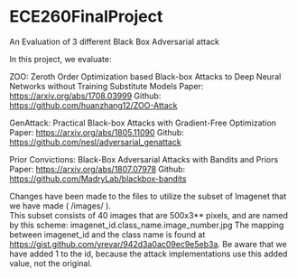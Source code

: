 # ECE260FinalProject
An Evaluation of 3 different Black Box Adversarial attack

In this project, we evaluate:

ZOO: Zeroth Order Optimization based Black-box Attacks to Deep Neural Networks without Training Substitute Models
Paper: https://arxiv.org/abs/1708.03999
Github: https://github.com/huanzhang12/ZOO-Attack

GenAttack: Practical Black-box Attacks with Gradient-Free Optimization
Paper: https://arxiv.org/abs/1805.11090
Github: https://github.com/nesl/adversarial_genattack

Prior Convictions: Black-Box Adversarial Attacks with Bandits and Priors
Paper: https://arxiv.org/abs/1807.07978
Github: https://github.com/MadryLab/blackbox-bandits

Changes have been made to the files to utilize the subset of Imagenet that we have made ( /images/ ).  
This subset consists of 40 images that are 500x3** pixels, and are named by this scheme: imagenet_id.class_name.image_number.jpg
The mapping between imagenet_id and the class name is found at https://gist.github.com/yrevar/942d3a0ac09ec9e5eb3a.
Be aware that we have added 1 to the id, because the attack implementations use this added value, not the original.


